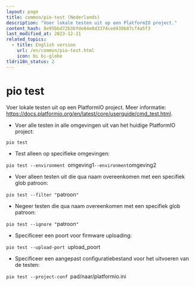 ```yaml
---
layout: page
title: common/pio-test (Nederlands)
description: "Voer lokale testen uit op een PlatformIO project."
content_hash: 8e95bbd72b3bfde04e8d3374ced439b87cf4a5f3
last_modified_at: 2023-12-21
related_topics:
  - title: English version
    url: /en/common/pio-test.html
    icon: bi bi-globe
tldri18n_status: 2
---
```

# pio test

Voer lokale testen uit op een PlatformIO project.
Meer informatie: <https://docs.platformio.org/en/latest/core/userguide/cmd_test.html>.

- Voer alle testen in alle omgevingen uit van het huidige PlatformIO project:

`pio test`

- Test alleen op specifieke omgevingen:

`pio test --environment `<span class="tldr-var badge badge-pill bg-dark-lm bg-white-dm text-white-lm text-dark-dm font-weight-bold">omgeving1</span>` --environment `<span class="tldr-var badge badge-pill bg-dark-lm bg-white-dm text-white-lm text-dark-dm font-weight-bold">omgeving2</span>

- Voer alleen testen uit die qua naam overeenkomen met een specifiek glob patroon:

`pio test --filter "`<span class="tldr-var badge badge-pill bg-dark-lm bg-white-dm text-white-lm text-dark-dm font-weight-bold">patroon</span>`"`

- Negeer testen die qua naam overeenkomen met een specifiek glob patroon:

`pio test --ignore "`<span class="tldr-var badge badge-pill bg-dark-lm bg-white-dm text-white-lm text-dark-dm font-weight-bold">patroon</span>`"`

- Specificeer een poort voor firmware uploading:

`pio test --upload-port `<span class="tldr-var badge badge-pill bg-dark-lm bg-white-dm text-white-lm text-dark-dm font-weight-bold">upload_poort</span>

- Specificeer een aangepast configuratiebestand voor het uitvoeren van de testen:

`pio test --project-conf `<span class="tldr-var badge badge-pill bg-dark-lm bg-white-dm text-white-lm text-dark-dm font-weight-bold">pad/naar/platformio.ini</span>
